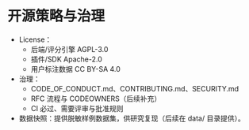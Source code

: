 # 开源策略与治理

- License：
  - 后端/评分引擎 AGPL-3.0
  - 插件/SDK Apache-2.0
  - 用户标注数据 CC BY-SA 4.0
- 治理：
  - CODE_OF_CONDUCT.md、CONTRIBUTING.md、SECURITY.md
  - RFC 流程与 CODEOWNERS（后续补充）
  - CI 必过、需要评审与批准规则
- 数据快照：提供脱敏样例数据集，供研究复现（后续在 data/ 目录提供）。

